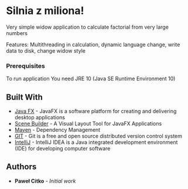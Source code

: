 # Silnia z miliona!

Very simple widow application to calculate factorial from very large numbers

Features:
Multithreading in calculation, dynamic language change, write data to disk, change widow style

### Prerequisites

To run application You need JRE 10 (Java SE Runtime Environment 10)

## Built With

* [Java FX](http://www.oracle.com/technetwork/java/javase/overview/javafx-overview-2158620.html) - JavaFX is a software platform for creating and delivering desktop applications
* [Scene Builder](https://gluonhq.com/products/scene-builder/) - A Visual Layout Tool for JavaFX Applications
* [Maven](https://maven.apache.org/) - Dependency Management
* [GIT](https://git-scm.com/) - Git is a free and open source distributed version control system
* [IntelliJ](https://www.jetbrains.com/idea/) - IntelliJ IDEA is a Java integrated development environment (IDE) for developing computer software

## Authors

* **Paweł Citko** - *Initial work*

